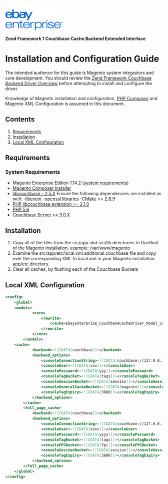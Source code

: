 ![eBay Enterprise](static/logo-vert.png)

**Zend Framework 1 Couchbase Cache Backend Extended Interface**
# Installation and Configuration Guide

The intended audience for this guide is Magento system integrators and core development. You should review the [Zend Framework Couchbase Backend Driver Overview](README.md) before attempting to install and configure the driver.

Knowledge of Magento installation and configuration, [PHP Composer](https://getcomposer.org/) and Magento XML Configuration is assumed in this document.

## Contents

1. [Requirements](#requirements)
2. [Installation](#installation)
3. [Local XML Configuration](#local-xml-configuration)

## Requirements

### System Requirements

- Magento Enterprise Edition 1.14.2 ([system requirements](http://magento.com/resources/system-requirements))
- [Magento Composer Installer](https://github.com/Cotya/magento-composer-installer)
- [libcouchbase - 2.5.X](https://github.com/couchbase/libcouchbase)
	Ensure the following dependencies are installed as well:
		-[libevent](http://libevent.org/)
		-[openssl libraries](https://www.openssl.org/docs/manmaster/crypto/crypto.html)
		-[CMake >= 2.8.9](https://cmake.org/)
- [PHP libcouchbase extension >= 2.1.0](https://github.com/couchbase/php-couchbase)
- [PHP 5.6](http://php.net)
- [Couchbase Server >= 3.0.X](http://www.couchbase.com/)

## Installation

1. Copy all of the files from the src/app abd src/lib directories to DocRoot of the Magento installation, example: /var/www/magento
2. Examine the src/app/etc/local.xml.additional.couchbase file and copy over the corresponding XML to local.xml in your Magento installation app/etc directory.
3. Clear all caches, by flushing each of the Couchbase Buckets

## Local XML Configuration
```xml
<config>
    <global>
	<models>
            <core>
                <rewrite>
                    <cache>EbayEnterprise_CouchbaseCacheDriver_Model_Core_Cache</cache>
                </rewrite>
            </core>
        </models>
 	<cache>
            <backend><![CDATA[couchbase]]></backend>
            <backend_options>
                <consoleConnectionString><![CDATA[couchbase://127.0.0.1?config_cache=/tmp/phpcb_cache_general]]></consoleConnectionString>
                <consoleUser><![CDATA[xxx]]></consoleUser>
                <consolePassword><![CDATA[yyy]]></consolePassword>
                <consoleTagBucket><![CDATA[tags]]></consoleTagBucket>
                <consoleSessionBucket><![CDATA[session]]></consoleSessionBucket>
                <consoleGeneralCacheBucket><![CDATA[magento]]></consoleGeneralCacheBucket>
                <consoleTagExpiry><![CDATA[3600]]></consoleTagExpiry>
            </backend_options>
        </cache>
        <full_page_cache>
            <backend><![CDATA[couchbase]]></backend>
            <backend_options>
                <consoleConnectionString><![CDATA[couchbase://127.0.0.1?config_cache=/tmp/phpcb_cache_fpc]]></consoleConnectionString>
                <consoleUser><![CDATA[xxxx]]></consoleUser>
                <consolePassword><![CDATA[yyyy]]></consolePassword>
                <consoleTagBucket><![CDATA[tags]]></consoleTagBucket>
                <consoleFPCBucket><![CDATA[fpc]]></consoleFPCBucket>
                <consoleSessionBucket><![CDATA[session]]></consoleSessionBucket>
                <consoleTagExpiry><![CDATA[3600]]></consoleTagExpiry>
            </backend_options>
        </full_page_cache>
    </global>
</config>
```

